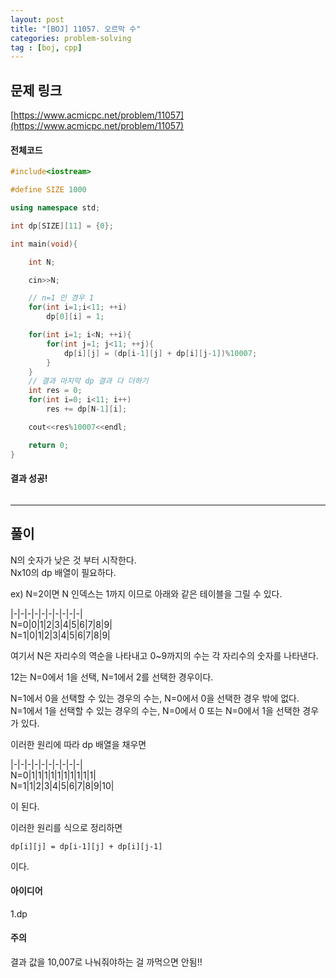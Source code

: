 ```yaml
---
layout: post
title: "[BOJ] 11057. 오르막 수"
categories: problem-solving
tag : [boj, cpp]
---
```


## 문제 링크<br>
 [https://www.acmicpc.net/problem/11057](https://www.acmicpc.net/problem/11057)<br>

#### 전체코드<br>
```cpp
#include<iostream>

#define SIZE 1000

using namespace std;

int dp[SIZE][11] = {0};

int main(void){

    int N;

    cin>>N;

    // n=1 인 경우 1
    for(int i=1;i<11; ++i)
        dp[0][i] = 1;

    for(int i=1; i<N; ++i){
        for(int j=1; j<11; ++j){
            dp[i][j] = (dp[i-1][j] + dp[i][j-1])%10007;
        }
    }
    // 결과 마지막 dp 결과 다 더하기
    int res = 0;
    for(int i=0; i<11; i++)
        res += dp[N-1][i];

    cout<<res%10007<<endl;

    return 0;
}
```

#### 결과 성공!<br>
![]()

---

## 풀이<br>
N의 숫자가 낮은 것 부터 시작한다.  
Nx10의 dp 배열이 필요하다. 

ex) N=2이면 N 인덱스는 1까지 이므로 아래와 같은 테이블을 그릴 수 있다.  

|-|-|-|-|-|-|-|-|-|-|  
N=0|0|1|2|3|4|5|6|7|8|9|  
N=1|0|1|2|3|4|5|6|7|8|9|

여기서 N은 자리수의 역순을 나타내고 0~9까지의 수는 각 자리수의 숫자를 나타낸다.  

12는 N=0에서 1을 선택, N=1에서 2를 선택한 경우이다. 

N=1에서 0을 선택할 수 있는 경우의 수는, N=0에서 0을 선택한 경우 밖에 없다.  
N=1에서 1을 선택할 수 있는 경우의 수는, N=0에서 0 또는 N=0에서 1을 선택한 경우가 있다.  

이러한 원리에 따라 dp 배열을 채우면  

|-|-|-|-|-|-|-|-|-|-|  
N=0|1|1|1|1|1|1|1|1|1|1|  
N=1|1|2|3|4|5|6|7|8|9|10|

이 된다.

이러한 원리를 식으로 정리하면  

`dp[i][j] = dp[i-1][j] + dp[i][j-1]`  

이다. 

#### 아이디어 <br>
1.dp<br>

#### 주의 <br> 
결과 값을 10,007로 나눠줘야하는 걸 까먹으면 안됨!!  
